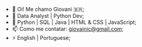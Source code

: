 - 👋 Oi! Me chamo Giovani 🇧🇷;
- 👀 Data Analyst | Python Dev;
- 🌱 Python | SQL | Java | HTML & CSS | JavaScript;
- 📫 Como me contatar: giovainic@gmail.com;
- ⚡ English | Portuguese;

<!---
Numl8ck/Numl8ck is a ✨ special ✨ repository because its `README.md` (this file) appears on your GitHub profile.
You can click the Preview link to take a look at your changes.
--->

